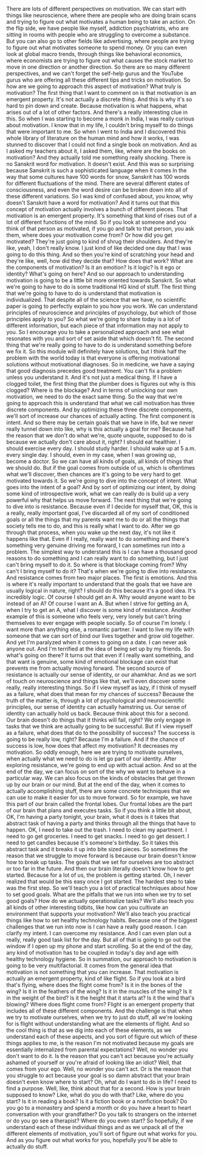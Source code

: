  There are lots of different perspectives on motivation. We can start with things like neuroscience, where there are people who are doing brain scans and trying to figure out what motivates a human being to take an action. On the flip side, we have people like myself, addiction psychiatrists, who are sitting in rooms with people who are struggling to overcome a substance. But you can also go to other fields like advertising, where people are trying to figure out what motivates someone to spend money. Or you can even look at global macro trends, through things like behavioral economics, where economists are trying to figure out what causes the stock market to move in one direction or another direction. So there are so many different perspectives, and we can't forget the self-help gurus and the YouTube gurus who are offering all these different tips and tricks on motivation. So how are we going to approach this aspect of motivation? What truly is motivation? The first thing that I want to comment on is that motivation is an emergent property. It's not actually a discrete thing. And this is why it's so hard to pin down and create. Because motivation is what happens, what arises out of a lot of other factors. And there's a really interesting clue in this. So when I was starting to become a monk in India, I was really curious about motivation. I know that in my life, I couldn't bring myself to do things that were important to me. So when I went to India and I discovered this whole library of literature on the human mind and how it works, I was stunned to discover that I could not find a single book on motivation. And as I asked my teachers about it, I asked them, like, where are the books on motivation? And they actually told me something really shocking. There is no Sanskrit word for motivation. It doesn't exist. And this was so surprising because Sanskrit is such a sophisticated language when it comes In the way that some cultures have 100 words for snow, Sanskrit has 100 words for different fluctuations of the mind. There are several different states of consciousness, and even the word desire can be broken down into all of these different variations. So I was kind of confused about, you know, why doesn't Sanskrit have a word for motivation? And it turns out that this concept of motivation actually involves a bunch of different pieces. That motivation is an emergent property. It's something that kind of rises out of a lot of different functions of the mind. So if you look at someone and you think of that person as motivated, if you go and talk to that person, you ask them, where does your motivation come from? Or how did you get motivated? They're just going to kind of shrug their shoulders. And they're like, yeah, I don't really know. I just kind of like decided one day that I was going to do this thing. And so then you're kind of scratching your head and they're like, well, how did they decide that? How does that work? What are the components of motivation? Is it an emotion? Is it logic? Is it ego or identity? What's going on here? And so our approach to understanding motivation is going to be a little bit more oriented towards Sanskrit. So what we're going to have to do is some traditional HG kind of stuff. The first thing that we're going to have to do is understand that motivation is individualized. That despite all of the science that we have, no scientific paper is going to perfectly explain to you how you work. We can understand principles of neuroscience and principles of psychology, but which of those principles apply to you? So what we're going to share today is a lot of different information, but each piece of that information may not apply to you. So I encourage you to take a personalized approach and see what resonates with you and sort of set aside that which doesn't fit. The second thing that we're really going to have to do is understand something before we fix it. So this module will definitely have solutions, but I think half the problem with the world today is that everyone is offering motivational solutions without motivational diagnoses. So in medicine, we have a saying that good diagnosis precedes good treatment. You can't fix a problem unless you understand it. And it's not just a medical thing. If I have a clogged toilet, the first thing that the plumber does is figures out why is this clogged? Where is the blockage? And in terms of unlocking our own motivation, we need to do the exact same thing. So the way that we're going to approach this is understand that what we call motivation has three discrete components. And by optimizing these three discrete components, we'll sort of increase our chances of actually acting. The first component is intent. And so there may be certain goals that we have in life, but we never really tunnel down into like, why is this actually a goal for me? Because half the reason that we don't do what we're, quote unquote, supposed to do is because we actually don't care about it, right? I should eat healthier. I should exercise every day. I should study harder. I should wake up at 5 a.m. every single day. I should, even in my case, when I was growing up, become a doctor. So we can have all kinds of goals, all kinds of things that we should do. But if the goal comes from outside of us, which is oftentimes what we'll discover, then chances are it's going to be very hard to get motivated towards it. So we're going to dive into the concept of intent. What goes into the intent of a goal? And by sort of optimizing our intent, by doing some kind of introspective work, what we can really do is build up a very powerful why that helps us move forward. The next thing that we're going to dive into is resistance. Because even if I decide for myself that, OK, this is a really, really important goal, I've discarded all of my sort of conditioned goals or all the things that my parents want me to do or all the things that society tells me to do, and this is really what I want to do. After we go through that process, when you wake up the next day, it's not like it happens like that. Even if I really, really want to do something and there's something very genuine driving me forward, I can sometimes run into a problem. The simplest way to understand this is I can have a thousand good reasons to do something and I can really want to do something, but I just can't bring myself to do it. So where is that blockage coming from? Why can't I bring myself to do it? That's when we're going to dive into resistance. And resistance comes from two major places. The first is emotions. And this is where it's really important to understand that the goals that we have are usually logical in nature, right? I should do this because it's a good idea. It's incredibly logic. Of course I should get an A. Why would anyone want to be instead of an A? Of course I want an A. But when I strive for getting an A, when I try to get an A, what I discover is some kind of resistance. Another example of this is someone who feels very, very lonely but can't bring themselves to ever engage with people socially. So of course I'm lonely. I want more than anything else, a romantic partner. I want to live my life with someone that we can sort of bind our lives together and grow old together. And yet I'm paralyzed when it comes to going on a date. I can never ask anyone out. And I'm terrified at the idea of being set up by my friends. So what's going on there? It turns out that even if I really want something, and that want is genuine, some kind of emotional blockage can exist that prevents me from actually moving forward. The second source of resistance is actually our sense of identity, or our ahamkhar. And as we sort of touch on neuroscience and things like that, we'll even discover some really, really interesting things. So if I view myself as lazy, if I think of myself as a failure, what does that mean for my chances of success? Because the truth of the matter is, through a lot of psychological and neuroscientific principles, our sense of identity can actually hamstring us. Our sense of identity can actually hold us back. Because think about this for a second. Our brain doesn't do things that it thinks will fail, right? We only engage in tasks that we think are actually going to be successful. But if I view myself as a failure, what does that do to the possibility of success? The success is going to be really low, right? Because I'm a failure. And if the chance of success is low, how does that affect my motivation? It decreases my motivation. So oddly enough, here we are trying to motivate ourselves, when actually what we need to do is let go part of our identity. After exploring resistance, we're going to end up with actual action. And so at the end of the day, we can focus on sort of the why we want to behave in a particular way. We can also focus on the kinds of obstacles that get thrown up by our brain or our mind. But at the end of the day, when it comes to actually accomplishing stuff, there are some concrete techniques that we can use to make it easier for us to move forward. So for example, we have this part of our brain called the frontal lobes. Our frontal lobes are the part of our brain that plans and executes tasks. So if you think a little bit about, OK, I'm having a party tonight, your brain, what it does is it takes that abstract task of having a party and thinks through all the things that have to happen. OK, I need to take out the trash. I need to clean my apartment. I need to go get groceries. I need to get snacks. I need to go get dessert. I need to get candles because it's someone's birthday. So it takes this abstract task and it breaks it up into bite sized pieces. So sometimes the reason that we struggle to move forward is because our brain doesn't know how to break up tasks. The goals that we set for ourselves are too abstract or too far in the future. And then our brain literally doesn't know how to get started. Because for a lot of us, the problem is getting started. Oh, I never realized that would be this easy once I got started. The hardest step to take was the first step. So we'll teach you a lot of practical techniques about how to set good goals. What are the pitfalls that we run into when we try to set good goals? How do we actually operationalize tasks? We'll also teach you all kinds of other interesting tidbits, like how can you cultivate an environment that supports your motivation? We'll also teach you practical things like how to set healthy technology habits. Because one of the biggest challenges that we run into now is I can have a really good reason. I can clarify my intent. I can overcome my resistance. And I can even plan out a really, really good task list for the day. But all of that is going to go out the window if I open up my phone and start scrolling. So at the end of the day, any kind of motivation has to be coupled in today's day and age with healthy technology hygiene. So in summation, our approach to motivation is going to be very multifactorial. It comes from the general idea that motivation is not something that you can increase. That motivation is actually an emergent property, kind of like flight. So if you look at a bird that's flying, where does the flight come from? Is it in the bones of the wing? Is it in the feathers of the wing? Is it in the muscles of the wing? Is it in the weight of the bird? Is it the height that it starts at? Is it the wind that's blowing? Where does flight come from? Flight is an emergent property that includes all of these different components. And the challenge is that when we try to motivate ourselves, when we try to just do stuff, all we're looking for is flight without understanding what are the elements of flight. And so the cool thing is that as we dig into each of these elements, as we understand each of these aspects, and you sort of figure out which of these things applies to me, is the reason I'm not motivated because my goals are essentially internalized from parental expectations? Well, no wonder you don't want to do it. Is the reason that you can't act because you're actually ashamed of yourself or you're afraid of looking like an idiot? Well, that comes from your ego. Well, no wonder you can't act. Or is the reason that you struggle to act because your goal is so damn abstract that your brain doesn't even know where to start? Oh, what do I want to do in life? I need to find a purpose. Well, like, think about that for a second. How is your brain supposed to know? Like, what do you do with that? Like, where do you start? Is it in reading a book? Is it a fiction book or a nonfiction book? Do you go to a monastery and spend a month or do you have a heart to heart conversation with your grandfather? Do you talk to strangers on the internet or do you go see a therapist? Where do you even start? So hopefully, if we understand each of these individual things and as we unpack all of the different elements of motivation, you'll sort of figure out what works for you. And as you figure out what works for you, hopefully you'll be able to actually do stuff.